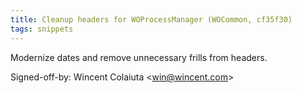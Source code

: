 ```yaml
---
title: Cleanup headers for WOProcessManager (WOCommon, cf35f30)
tags: snippets
---
```


Modernize dates and remove unnecessary frills from headers.

Signed-off-by: Wincent Colaiuta &lt;win@wincent.com&gt;
